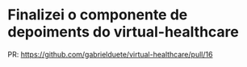 # Finalizei o componente de depoiments do virtual-healthcare

PR: https://github.com/gabrielduete/virtual-healthcare/pull/16
